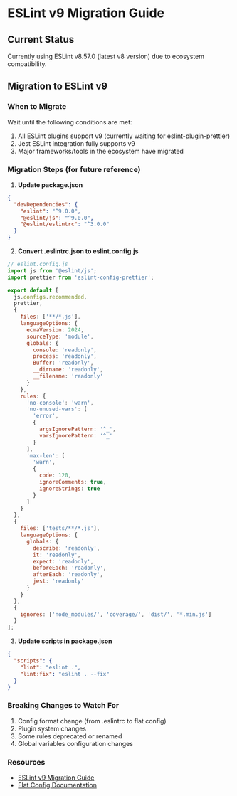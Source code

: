 # ESLint v9 Migration Guide

## Current Status

Currently using ESLint v8.57.0 (latest v8 version) due to ecosystem compatibility.

## Migration to ESLint v9

### When to Migrate

Wait until the following conditions are met:

1. All ESLint plugins support v9 (currently waiting for eslint-plugin-prettier)
2. Jest ESLint integration fully supports v9
3. Major frameworks/tools in the ecosystem have migrated

### Migration Steps (for future reference)

1. **Update package.json**

```json
{
  "devDependencies": {
    "eslint": "^9.0.0",
    "@eslint/js": "^9.0.0",
    "@eslint/eslintrc": "^3.0.0"
  }
}
```

2. **Convert .eslintrc.json to eslint.config.js**

```javascript
// eslint.config.js
import js from '@eslint/js';
import prettier from 'eslint-config-prettier';

export default [
  js.configs.recommended,
  prettier,
  {
    files: ['**/*.js'],
    languageOptions: {
      ecmaVersion: 2024,
      sourceType: 'module',
      globals: {
        console: 'readonly',
        process: 'readonly',
        Buffer: 'readonly',
        __dirname: 'readonly',
        __filename: 'readonly'
      }
    },
    rules: {
      'no-console': 'warn',
      'no-unused-vars': [
        'error',
        {
          argsIgnorePattern: '^_',
          varsIgnorePattern: '^_'
        }
      ],
      'max-len': [
        'warn',
        {
          code: 120,
          ignoreComments: true,
          ignoreStrings: true
        }
      ]
    }
  },
  {
    files: ['tests/**/*.js'],
    languageOptions: {
      globals: {
        describe: 'readonly',
        it: 'readonly',
        expect: 'readonly',
        beforeEach: 'readonly',
        afterEach: 'readonly',
        jest: 'readonly'
      }
    }
  },
  {
    ignores: ['node_modules/', 'coverage/', 'dist/', '*.min.js']
  }
];
```

3. **Update scripts in package.json**

```json
{
  "scripts": {
    "lint": "eslint .",
    "lint:fix": "eslint . --fix"
  }
}
```

### Breaking Changes to Watch For

1. Config format change (from .eslintrc to flat config)
2. Plugin system changes
3. Some rules deprecated or renamed
4. Global variables configuration changes

### Resources

- [ESLint v9 Migration Guide](https://eslint.org/docs/latest/use/migrate-to-9.0.0)
- [Flat Config Documentation](https://eslint.org/docs/latest/use/configure/configuration-files)

